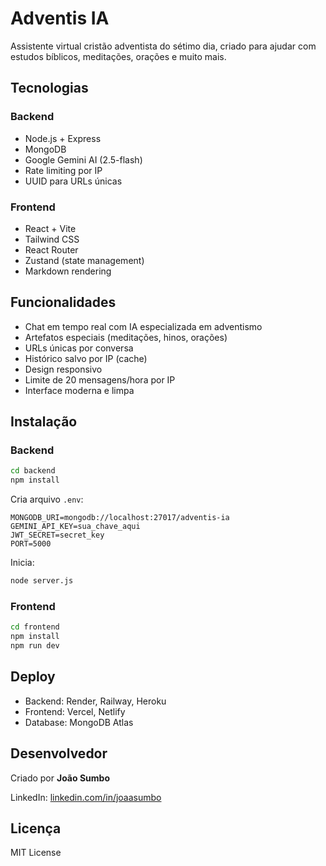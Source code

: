 # Adventis IA

Assistente virtual cristão adventista do sétimo dia, criado para ajudar com estudos bíblicos, meditações, orações e muito mais.

## Tecnologias

### Backend
- Node.js + Express
- MongoDB
- Google Gemini AI (2.5-flash)
- Rate limiting por IP
- UUID para URLs únicas

### Frontend
- React + Vite
- Tailwind CSS
- React Router
- Zustand (state management)
- Markdown rendering

##  Funcionalidades

- Chat em tempo real com IA especializada em adventismo
- Artefatos especiais (meditações, hinos, orações)
- URLs únicas por conversa
- Histórico salvo por IP (cache)
- Design responsivo
- Limite de 20 mensagens/hora por IP
- Interface moderna e limpa

## Instalação

### Backend
```bash
cd backend
npm install
```

Cria arquivo `.env`:
```env
MONGODB_URI=mongodb://localhost:27017/adventis-ia
GEMINI_API_KEY=sua_chave_aqui
JWT_SECRET=secret_key
PORT=5000
```

Inicia:
```bash
node server.js
```

### Frontend
```bash
cd frontend
npm install
npm run dev
```

## Deploy

- Backend: Render, Railway, Heroku
- Frontend: Vercel, Netlify
- Database: MongoDB Atlas

##  Desenvolvedor

Criado por **João Sumbo**

LinkedIn: [linkedin.com/in/joaasumbo](https://www.linkedin.com/in/joaasumbo)

## Licença

MIT License